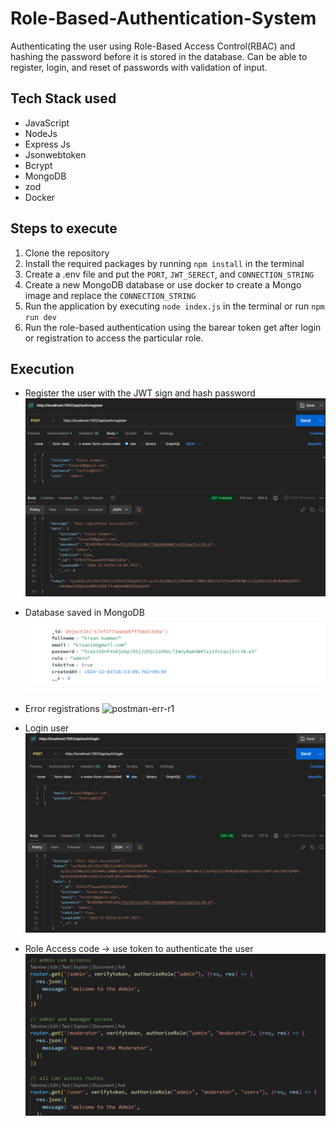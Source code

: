 # Role-Based-Authentication-System
Authenticating the user using Role-Based Access Control(RBAC) and hashing the password before it is stored in the database.
Can be able to register, login, and reset of passwords with validation of input.

## Tech Stack used
- JavaScript
- NodeJs
- Express Js 
- Jsonwebtoken
- Bcrypt
- MongoDB
- zod
- Docker

## Steps to execute
1. Clone the repository
2. Install the required packages by running `npm install` in the terminal
3. Create a .env file and put the `PORT`, `JWT_SERECT`, and `CONNECTION_STRING`
4. Create a new MongoDB database or use docker to create a Mongo image and replace the `CONNECTION_STRING`
5. Run the application by executing `node index.js` in the terminal or run `npm run dev`
6. Run the role-based authentication using the barear token get after login or registration to access the particular role.

## Execution
- Register the user with the JWT sign and hash password
![alt text](image.png)

- Database saved in MongoDB
![alt text](image-2.png)

- Error registrations
  <img width="791" alt="postman-err-r1" src="https://github.com/user-attachments/assets/dd50cf72-c41b-4f4b-a1f5-1c3ce2c11e0e">

- Login user
![alt text](image-1.png)

- Role Access code -> use token to authenticate the user
![alt text](image-3.png)
